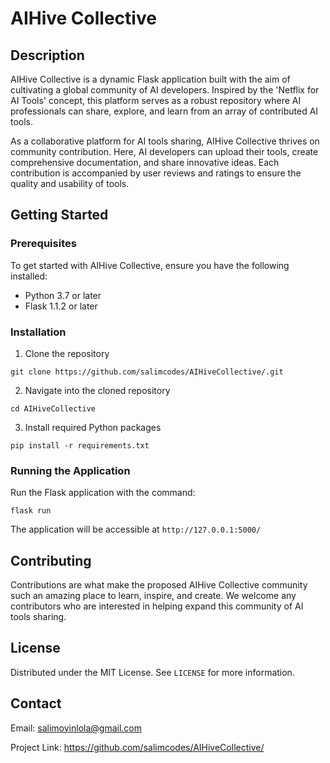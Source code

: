 # AIHive Collective

## Description

AIHive Collective is a dynamic Flask application built with the aim of cultivating a global community of AI developers. Inspired by the 'Netflix for AI Tools' concept, this platform serves as a robust repository where AI professionals can share, explore, and learn from an array of contributed AI tools.

As a collaborative platform for AI tools sharing, AIHive Collective thrives on community contribution. Here, AI developers can upload their tools, create comprehensive documentation, and share innovative ideas. Each contribution is accompanied by user reviews and ratings to ensure the quality and usability of tools.

## Getting Started

### Prerequisites

To get started with AIHive Collective, ensure you have the following installed:

- Python 3.7 or later
- Flask 1.1.2 or later

### Installation

1. Clone the repository

```
git clone https://github.com/salimcodes/AIHiveCollective/.git
```


2. Navigate into the cloned repository

```
cd AIHiveCollective
```


3. Install required Python packages

```
pip install -r requirements.txt
```


### Running the Application

Run the Flask application with the command:

```
flask run
```


The application will be accessible at `http://127.0.0.1:5000/`

## Contributing

Contributions are what make the proposed AIHive Collective community such an amazing place to learn, inspire, and create. We welcome any contributors who are interested in helping expand this community of AI tools sharing.

## License

Distributed under the MIT License. See `LICENSE` for more information.

## Contact

Email: salimoyinlola@gmail.com

Project Link: https://github.com/salimcodes/AIHiveCollective/
